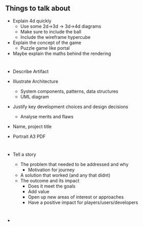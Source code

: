 ## Things to talk about
- Explain 4d quickly
  - Use some 2d->3d -> 3d->4d diagrams
  - Make sure to include the ball
  - Include the wireframe hypercube
- Explain the concept of the game
  - Puzzle game like portal
- Maybe explain the maths behind the rendering

# 

- Describe Artifact
- Illustrate Architecture
  - System components, patterns, data structures
  - UML diagram
- Justify key development choices and design decisions
  - Analyse merits and flaws
- Name, project title
- Portrait A3 PDF
  

  #

- Tell a story
  - The problem that needed to be addressed and why
    - Motivation for journey
  - A solution that worked (and any that didnt)
  - The outcome and its impact
    - Does it meet the goals
    - Add value
    - Open up new areas of interest or approaches
    - Have a positive impact for players/users/developers
#
- 